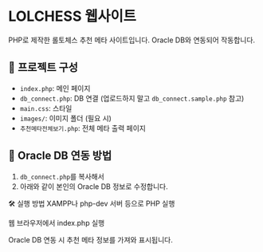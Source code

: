 # LOLCHESS 웹사이트

PHP로 제작한 롤토체스 추천 메타 사이트입니다. Oracle DB와 연동되어 작동합니다.

## 📁 프로젝트 구성

- `index.php`: 메인 페이지
- `db_connect.php`: DB 연결 (업로드하지 말고 `db_connect.sample.php` 참고)
- `main.css`: 스타일
- `images/`: 이미지 폴더 (필요 시)
- `추천메타전체보기.php`: 전체 메타 출력 페이지

## 🔌 Oracle DB 연동 방법

1. `db_connect.php`를 복사해서
2. 아래와 같이 본인의 Oracle DB 정보로 수정합니다.


🛠️ 실행 방법
XAMPP나 php-dev 서버 등으로 PHP 실행

웹 브라우저에서 index.php 실행

Oracle DB 연동 시 추천 메타 정보를 가져와 표시됩니다.
